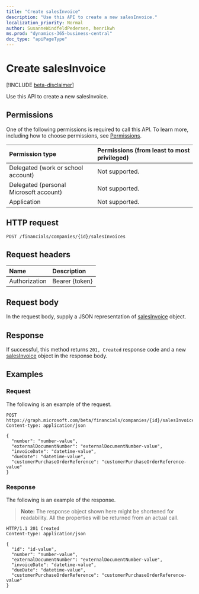 ```yaml
---
title: "Create salesInvoice"
description: "Use this API to create a new salesInvoice."
localization_priority: Normal
author: SusanneWindfeldPedersen, henrikwh
ms.prod: "dynamics-365-business-central"
doc_type: "apiPageType"
---
```


# Create salesInvoice

[!INCLUDE [beta-disclaimer](../../includes/beta-disclaimer.md)]

Use this API to create a new salesInvoice.

## Permissions

One of the following permissions is required to call this API. To learn more, including how to choose permissions, see [Permissions](/graph/permissions-reference).

| Permission type                        | Permissions (from least to most privileged) |
|:---------------------------------------|:--------------------------------------------|
| Delegated (work or school account)     | Not supported. |
| Delegated (personal Microsoft account) | Not supported. |
| Application                            | Not supported. |

## HTTP request

<!-- { "blockType": "ignored" } -->

```http
POST /financials/companies/{id}/salesInvoices
```

## Request headers

| Name          | Description   |
|:--------------|:--------------|
| Authorization | Bearer {token} |

## Request body

In the request body, supply a JSON representation of [salesInvoice](../resources/dynamics-salesinvoice.md) object.

## Response

If successful, this method returns `201, Created` response code and a new [salesInvoice](../resources/dynamics-salesinvoice.md) object in the response body.

## Examples

### Request

The following is an example of the request.
<!-- {
  "blockType": "request",
  "name": "create_salesinvoice_from_company"
}-->

```http
POST https://graph.microsoft.com/beta/financials/companies/{id}/salesInvoices
Content-type: application/json

{
  "number": "number-value",
  "externalDocumentNumber": "externalDocumentNumber-value",
  "invoiceDate": "datetime-value",
  "dueDate": "datetime-value",
  "customerPurchaseOrderReference": "customerPurchaseOrderReference-value"
}
```

### Response

The following is an example of the response.

> **Note:** The response object shown here might be shortened for readability. All the properties will be returned from an actual call.

<!-- {
  "blockType": "response",
  "truncated": true,
  "@odata.type": "microsoft.graph.salesInvoice"
} -->

```http
HTTP/1.1 201 Created
Content-type: application/json

{
  "id": "id-value",
  "number": "number-value",
  "externalDocumentNumber": "externalDocumentNumber-value",
  "invoiceDate": "datetime-value",
  "dueDate": "datetime-value",
  "customerPurchaseOrderReference": "customerPurchaseOrderReference-value"
}
```

<!-- uuid: 16cd6b66-4b1a-43a1-adaf-3a886856ed98
2019-02-04 14:57:30 UTC -->
<!-- {
  "type": "#page.annotation",
  "description": "Create salesInvoice",
  "keywords": "",
  "section": "documentation",
  "tocPath": ""
}-->